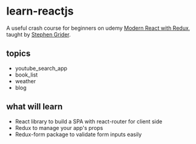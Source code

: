 # learn-reactjs
A useful crash course for beginners on udemy [Modern React with Redux](https://www.udemy.com/react-redux/learn/v4/overview),
 taught  by [Stephen Grider](https://github.com/StephenGrider).

## topics
* youtube_search_app
* book_list
* weather
* blog

## what will learn
* React library to build a SPA with react-router for client side
* Redux to manage your app's props
* Redux-form package to validate form inputs easily
